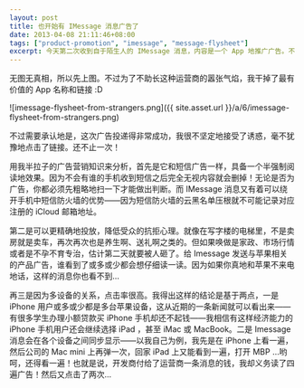 ```yaml
---
layout: post
title: 也开始有 IMessage 消息广告了
date: 2013-04-08 21:11:46+08:00
tags: ["product-promotion", "imessage", "message-flysheet"]
excerpt: 今天第二次收到自于陌生人的 IMessage 消息，内容是一个 App 地推广广告。不过相比第一次的小额无抵押借贷广告而言，至少不是那么地无厘头，也让我能有兴趣连一下其中的链接。发散想到一些与产品推广相关的东西，记录下来。
---
```


无图无真相，所以先上图。不过为了不助长这种运营商的嚣张气焰，我干掉了最有价值的 App 名称和链接 :D

![imessage-flysheet-from-strangers.png]({{ site.asset.url }}/a/6/imessage-flysheet-from-strangers.png)

不过需要承认地是，这次广告投递得非常成功，我很不坚定地接受了诱惑，毫不犹豫地点击了链接。还不止一次！

<!--{{ site.title }}-->

用我半拉子的广告营销知识来分析，首先是它和短信广告一样，具备一个半强制阅读地效果。因为不会有谁的手机收到短信之后完全无视内容就会删掉！无论是否为广告，你都必须先粗略地扫一下才能做出判断。而 IMessage 消息又有着可以绕开手机中短信防火墙的优势——因为短信防火墙的云黑名单压根就不可能记录对应注册的 iCloud 邮箱地址。

第二是可以更精确地投放，降低受众的抗拒心理。就像在写字楼的电梯里，不是卖房就是卖车，再次再次也是养生啊、送礼啊之类的。但如果唤做是家政、市场行情或者是不孕不育专治，估计第二天就要被人砸了。给 Imessage 发送与苹果相关的产品广告，谁看到了或多或少都会想仔细读一读。因为如果你真地和苹果不来电地话，这样的消息你也看不到…

再三是因为多设备的关系，点击率很高。我得出这样的结论是基于两点，一是 iPhone 用户或多或少都是多台苹果设备，这从近期的一条新闻就可以看出来——有很多学生办理小额贷款买 iPhone 手机却还不起钱——我相信有这样经济能力的 iPhone 手机用户还会继续选择 iPad ，甚至 iMac 或 MacBook。二是 Imessage 消息会在各个设备之间同步显示——以我自己为例，我先是在 iPhone 上看一遍，然后公司的 Mac mini 上再弹一次，回家 iPad 上又能看到一遍，打开 MBP …哟呵，还得看一遍！也就是说，开发商付给了运营商一条消息的钱，我却义务读了四遍广告！然后又点击了两次…
